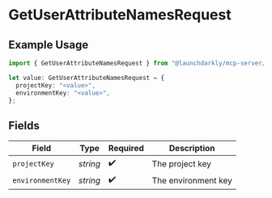 # GetUserAttributeNamesRequest

## Example Usage

```typescript
import { GetUserAttributeNamesRequest } from "@launchdarkly/mcp-server/models/operations";

let value: GetUserAttributeNamesRequest = {
  projectKey: "<value>",
  environmentKey: "<value>",
};
```

## Fields

| Field               | Type                | Required            | Description         |
| ------------------- | ------------------- | ------------------- | ------------------- |
| `projectKey`        | *string*            | :heavy_check_mark:  | The project key     |
| `environmentKey`    | *string*            | :heavy_check_mark:  | The environment key |
